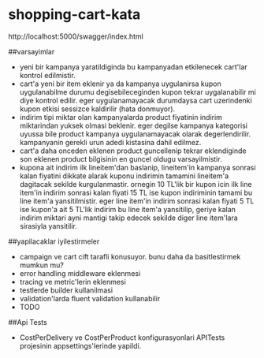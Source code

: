 # shopping-cart-kata

http://localhost:5000/swagger/index.html

##varsayimlar
- yeni bir kampanya yaratildiginda bu kampanyadan etkilenecek cart'lar kontrol edilmistir.
- cart'a yeni bir item eklenir ya da kampanya uygulanirsa kupon uygulanabilme durumu degisebileceginden kupon tekrar uygalanabilir mi diye kontrol edilir. 
eger uygulanamayacak durumdaysa cart uzerindenki kupon etkisi sessizce kaldirilir (hata donmuyor).
- indirim tipi miktar olan kampanyalarda product fiyatinin indirim miktarindan yuksek olmasi beklenir. eger degilse kampanya kategorisi uyussa bile product 
kampanya uygulanamayacak olarak degerlendirilir. kampanyanin gerekli urun adedi kistasina dahil edilmez.
- cart'a daha onceden eklenen product guncellenip tekrar eklendiginde son eklenen product bilgisinin en guncel oldugu varsayilmistir.
- kupona ait indirim ilk lineitem'dan baslanip, lineitem'in kampanya sonrasi kalan fiyatini dikkate alarak kuponu indirimin tamamini lineitem'a dagitacak 
sekilde kurgulanmastir. ornegin 10 TL'lik bir kupon icin ilk line item'in indirim sonrasi kalan fiyati 15 TL ise kupon indiriminin tamami 
bu line item'a yansitilmistir. eger line item'in indirim sonrasi kalan fiyati 5 TL ise kupon'a ait 5 TL'lik indirim bu line item'a yansitilip, 
geriye kalan indirim miktari ayni mantigi takip edecek sekilde diger line item'lara sirasiyla yansitilir.

##yapilacaklar iyilestirmeler
- campaign ve cart cift tarafli konusuyor. bunu daha da basitlestirmek mumkun mu?
- error handling middleware eklenmesi
- tracing ve metric'lerin eklenmesi
- testlerde builder kullanilmasi
- validation'larda fluent validation kullanabilir
- TODO

##Api Tests
- CostPerDelivery ve CostPerProduct konfigurasyonlari APITests projesinin appsettings'lerinde yapildi.